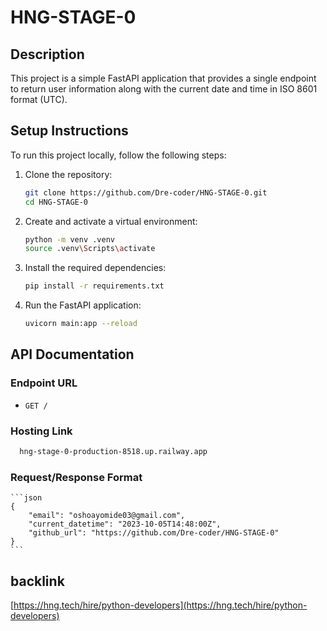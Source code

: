 # HNG-STAGE-0

## Description
This project is a simple FastAPI application that provides a single endpoint to return user information along with the current date and time in ISO 8601 format (UTC).

## Setup Instructions
To run this project locally, follow the following steps:

1. Clone the repository:
    ```sh
    git clone https://github.com/Dre-coder/HNG-STAGE-0.git
    cd HNG-STAGE-0
    ```

2. Create and activate a virtual environment:
    ```sh
    python -m venv .venv
    source .venv\Scripts\activate  
    ```

3. Install the required dependencies:
    ```sh
    pip install -r requirements.txt
    ```

4. Run the FastAPI application:
    ```sh
    uvicorn main:app --reload
    ```

## API Documentation

### Endpoint URL
- `GET /`

### Hosting Link
```sh
  hng-stage-0-production-8518.up.railway.app

```


### Request/Response Format

    ```json
    {
        "email": "oshoayomide03@gmail.com",
        "current_datetime": "2023-10-05T14:48:00Z",
        "github_url": "https://github.com/Dre-coder/HNG-STAGE-0"
    }
    ```
## backlink
[https://hng.tech/hire/python-developers](https://hng.tech/hire/python-developers)

